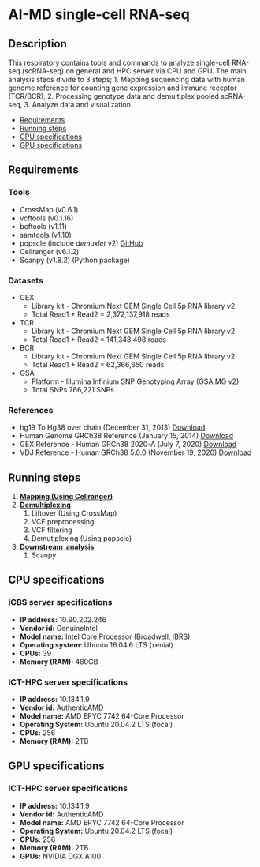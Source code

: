 # AI-MD single-cell RNA-seq

## Description
   This respiratory contains tools and commands to analyze single-cell RNA-seq (scRNA-seq) on general and HPC server via CPU and GPU. The main analysis steos divide to 3 steps; 1. Mapping sequencing data with human genome reference for counting gene expression and immune receptor (TCR/BCR), 2. Processing genotype data and demultiplex pooled scRNA-seq, 3. Analyze data and visualization.


- [Requirements](#Requirements)
- [Running steps](#Running-steps)
- [CPU specifications](#CPU-specifications)
- [GPU specifications](#GPU-specifications)

## Requirements
### Tools
- CrossMap (v0.6.1)
- vcftools (v0.1.16)
- bcftools (v1.11)
- samtools (v1.10)
- popscle (include _demuxlet_ v2) [GitHub](https://github.com/statgen/popscle)
- Cellranger (v6.1.2)
- Scanpy (v1.8.2) (Python package)

### Datasets
- GEX
   - Library kit - Chromium Next GEM Single Cell 5p RNA library v2
   - Total Read1 + Read2 = 2,372,137,918 reads
- TCR
   - Library kit - Chromium Next GEM Single Cell 5p RNA library v2
   - Total Read1 + Read2 = 141,348,498 reads
- BCR
   - Library kit - Chromium Next GEM Single Cell 5p RNA library v2
   - Total Read1 + Read2 = 62,366,650 reads
- GSA
   - Platform - Illumina Infinium SNP Genotyping Array (GSA MG v2)
   - Total SNPs 766,221 SNPs

### References
- hg19 To Hg38 over chain (December 31, 2013) [Download](http://hgdownload.soe.ucsc.edu/goldenPath/hg19/liftOver/hg19ToHg38.over.chain.gz)
- Human Genome GRCh38 Reference (January 15, 2014) [Download](https://hgdownload.cse.ucsc.edu/goldenpath/hg38/bigZips/hg38.fa.gz)
- GEX Reference - Human GRCh38 2020-A (July 7, 2020) [Download](https://cf.10xgenomics.com/supp/cell-exp/refdata-gex-GRCh38-2020-A.tar.gz)
- VDJ Reference - Human GRCh38 5.0.0 (November 19, 2020) [Download](https://cf.10xgenomics.com/supp/cell-vdj/refdata-cellranger-vdj-GRCh38-alts-ensembl-5.0.0.tar.gz)

## Running steps
1. [**Mapping (Using Cellranger)**](https://github.com/vclabsysbio/AI-MD_scRNAseq/tree/main/cellranger)
2. [**Demultiplexing**](https://github.com/vclabsysbio/AI-MD_scRNAseq/tree/main/popscle)
   1. Liftover (Using CrossMap)
   2. VCF preprocessing
   3. VCF filtering
   4. Demutiplexing (Using popscle)
3. [**Downstream_analysis**](https://github.com/vclabsysbio/AI-MD_scRNAseq/tree/main/Downstream_analysis)
   1. Scanpy

## CPU specifications
### ICBS server specifications
- **IP address:** 10.90.202.246
- **Vendor id:** GenuineIntel
- **Model name:** Intel Core Processor (Broadwell, IBRS)
- **Operating system:** Ubuntu 16.04.6 LTS (xenial)
- **CPUs:** 39
- **Memory (RAM):** 480GB

### ICT-HPC server specifications 
- **IP address:** 10.134.1.9
- **Vendor id:** AuthenticAMD
- **Model name:** AMD EPYC 7742 64-Core Processor
- **Operating System:** Ubuntu 20.04.2 LTS (focal)
- **CPUs:** 256
- **Memory (RAM):** 2TB

## GPU specifications
### ICT-HPC server specifications
- **IP address:** 10.134.1.9
- **Vendor id:** AuthenticAMD
- **Model name:** AMD EPYC 7742 64-Core Processor
- **Operating System:** Ubuntu 20.04.2 LTS (focal)
- **CPUs:** 256
- **Memory (RAM):** 2TB
-  **GPUs:** NVIDIA DGX A100
